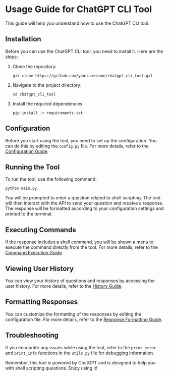 # Usage Guide for ChatGPT CLI Tool

This guide will help you understand how to use the ChatGPT CLI tool.

## Installation

Before you can use the ChatGPT CLI tool, you need to install it. Here are the steps:

1. Clone the repository:
    ```
    git clone https://github.com/yourusername/chatgpt_cli_tool.git
    ```

2. Navigate to the project directory:
    ```
    cd chatgpt_cli_tool
    ```

3. Install the required dependencies:
    ```
    pip install -r requirements.txt
    ```

## Configuration

Before you start using the tool, you need to set up the configuration. You can do this by editing the `config.py` file. For more details, refer to the [Configuration Guide](./configuration_guide.md).

## Running the Tool

To run the tool, use the following command:

```
python main.py
```

You will be prompted to enter a question related to shell scripting. The tool will then interact with the API to send your question and receive a response. The response will be formatted according to your configuration settings and printed to the terminal.

## Executing Commands

If the response includes a shell command, you will be shown a menu to execute the command directly from the tool. For more details, refer to the [Command Execution Guide](./command_execution_guide.md).

## Viewing User History

You can view your history of questions and responses by accessing the user history. For more details, refer to the [History Guide](./history_guide.md).

## Formatting Responses

You can customize the formatting of the responses by editing the configuration file. For more details, refer to the [Response Formatting Guide](./response_formatting_guide.md).

## Troubleshooting

If you encounter any issues while using the tool, refer to the `print_error` and `print_info` functions in the `utils.py` file for debugging information.

Remember, this tool is powered by ChatGPT and is designed to help you with shell scripting questions. Enjoy using it!